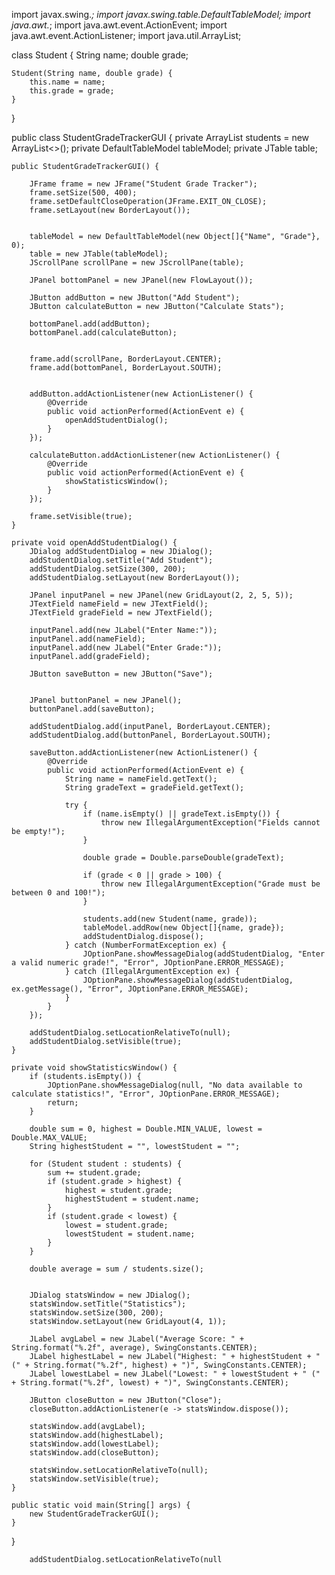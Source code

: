 import javax.swing.*;
import javax.swing.table.DefaultTableModel;
import java.awt.*;
import java.awt.event.ActionEvent;
import java.awt.event.ActionListener;
import java.util.ArrayList;

class Student {
    String name;
    double grade;

    Student(String name, double grade) {
        this.name = name;
        this.grade = grade;
    }
}

public class StudentGradeTrackerGUI {
    private ArrayList<Student> students = new ArrayList<>();
    private DefaultTableModel tableModel;
    private JTable table;

    public StudentGradeTrackerGUI() {

        JFrame frame = new JFrame("Student Grade Tracker");
        frame.setSize(500, 400);
        frame.setDefaultCloseOperation(JFrame.EXIT_ON_CLOSE);
        frame.setLayout(new BorderLayout());

   
        tableModel = new DefaultTableModel(new Object[]{"Name", "Grade"}, 0);
        table = new JTable(tableModel);
        JScrollPane scrollPane = new JScrollPane(table);

        JPanel bottomPanel = new JPanel(new FlowLayout());

        JButton addButton = new JButton("Add Student");
        JButton calculateButton = new JButton("Calculate Stats");

        bottomPanel.add(addButton);
        bottomPanel.add(calculateButton);


        frame.add(scrollPane, BorderLayout.CENTER);
        frame.add(bottomPanel, BorderLayout.SOUTH);


        addButton.addActionListener(new ActionListener() {
            @Override
            public void actionPerformed(ActionEvent e) {
                openAddStudentDialog();
            }
        });

        calculateButton.addActionListener(new ActionListener() {
            @Override
            public void actionPerformed(ActionEvent e) {
                showStatisticsWindow();
            }
        });

        frame.setVisible(true);
    }

    private void openAddStudentDialog() {
        JDialog addStudentDialog = new JDialog();
        addStudentDialog.setTitle("Add Student");
        addStudentDialog.setSize(300, 200);
        addStudentDialog.setLayout(new BorderLayout());

        JPanel inputPanel = new JPanel(new GridLayout(2, 2, 5, 5));
        JTextField nameField = new JTextField();
        JTextField gradeField = new JTextField();

        inputPanel.add(new JLabel("Enter Name:"));
        inputPanel.add(nameField);
        inputPanel.add(new JLabel("Enter Grade:"));
        inputPanel.add(gradeField);

        JButton saveButton = new JButton("Save");

       
        JPanel buttonPanel = new JPanel();
        buttonPanel.add(saveButton);

        addStudentDialog.add(inputPanel, BorderLayout.CENTER);
        addStudentDialog.add(buttonPanel, BorderLayout.SOUTH);

        saveButton.addActionListener(new ActionListener() {
            @Override
            public void actionPerformed(ActionEvent e) {
                String name = nameField.getText();
                String gradeText = gradeField.getText();

                try {
                    if (name.isEmpty() || gradeText.isEmpty()) {
                        throw new IllegalArgumentException("Fields cannot be empty!");
                    }

                    double grade = Double.parseDouble(gradeText);

                    if (grade < 0 || grade > 100) {
                        throw new IllegalArgumentException("Grade must be between 0 and 100!");
                    }

                    students.add(new Student(name, grade));
                    tableModel.addRow(new Object[]{name, grade});
                    addStudentDialog.dispose();
                } catch (NumberFormatException ex) {
                    JOptionPane.showMessageDialog(addStudentDialog, "Enter a valid numeric grade!", "Error", JOptionPane.ERROR_MESSAGE);
                } catch (IllegalArgumentException ex) {
                    JOptionPane.showMessageDialog(addStudentDialog, ex.getMessage(), "Error", JOptionPane.ERROR_MESSAGE);
                }
            }
        });

        addStudentDialog.setLocationRelativeTo(null);
        addStudentDialog.setVisible(true);
    }

    private void showStatisticsWindow() {
        if (students.isEmpty()) {
            JOptionPane.showMessageDialog(null, "No data available to calculate statistics!", "Error", JOptionPane.ERROR_MESSAGE);
            return;
        }

        double sum = 0, highest = Double.MIN_VALUE, lowest = Double.MAX_VALUE;
        String highestStudent = "", lowestStudent = "";

        for (Student student : students) {
            sum += student.grade;
            if (student.grade > highest) {
                highest = student.grade;
                highestStudent = student.name;
            }
            if (student.grade < lowest) {
                lowest = student.grade;
                lowestStudent = student.name;
            }
        }

        double average = sum / students.size();

        
        JDialog statsWindow = new JDialog();
        statsWindow.setTitle("Statistics");
        statsWindow.setSize(300, 200);
        statsWindow.setLayout(new GridLayout(4, 1));

        JLabel avgLabel = new JLabel("Average Score: " + String.format("%.2f", average), SwingConstants.CENTER);
        JLabel highestLabel = new JLabel("Highest: " + highestStudent + " (" + String.format("%.2f", highest) + ")", SwingConstants.CENTER);
        JLabel lowestLabel = new JLabel("Lowest: " + lowestStudent + " (" + String.format("%.2f", lowest) + ")", SwingConstants.CENTER);

        JButton closeButton = new JButton("Close");
        closeButton.addActionListener(e -> statsWindow.dispose());

        statsWindow.add(avgLabel);
        statsWindow.add(highestLabel);
        statsWindow.add(lowestLabel);
        statsWindow.add(closeButton);

        statsWindow.setLocationRelativeTo(null);
        statsWindow.setVisible(true);
    }

    public static void main(String[] args) {
        new StudentGradeTrackerGUI();
    }
}

        addStudentDialog.setLocationRelativeTo(null
